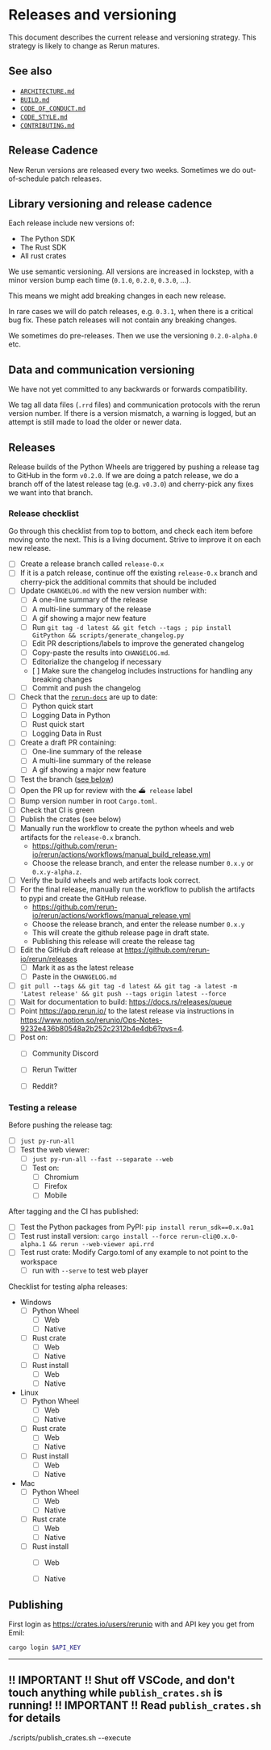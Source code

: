 # Releases and versioning
This document describes the current release and versioning strategy. This strategy is likely to change as Rerun matures.


## See also
* [`ARCHITECTURE.md`](ARCHITECTURE.md)
* [`BUILD.md`](BUILD.md)
* [`CODE_OF_CONDUCT.md`](CODE_OF_CONDUCT.md)
* [`CODE_STYLE.md`](CODE_STYLE.md)
* [`CONTRIBUTING.md`](CONTRIBUTING.md)


## Release Cadence
New Rerun versions are released every two weeks. Sometimes we do out-of-schedule patch releases.


## Library versioning and release cadence
Each release include new versions of:
* The Python SDK
* The Rust SDK
* All rust crates

We use semantic versioning. All versions are increased in lockstep, with a minor version bump each time (`0.1.0`, `0.2.0`, `0.3.0`, …).

This means we might add breaking changes in each new release.

In rare cases we will do patch releases, e.g. `0.3.1`, when there is a critical bug fix. These patch releases will not contain any breaking changes.

We sometimes do pre-releases. Then we use the versioning `0.2.0-alpha.0` etc.


## Data and communication versioning
We have not yet committed to any backwards or forwards compatibility.

We tag all data files (`.rrd` files) and communication protocols with the rerun version number. If there is a version mismatch, a warning is logged, but an attempt is still made to load the older or newer data.


## Releases
Release builds of the Python Wheels are triggered by pushing a release tag to GitHub in the form `v0.2.0`.
If we are doing a patch release, we do a branch off of the latest release tag (e.g. `v0.3.0`) and cherry-pick any fixes we want into that branch.

### Release checklist
Go through this checklist from top to bottom, and check each item before moving onto the next.
This is a living document. Strive to improve it on each new release.

* [ ] Create a release branch called `release-0.x`
* [ ] If it is a patch release, continue off the existing `release-0.x` branch and cherry-pick the additional commits that should be included
* [ ] Update `CHANGELOG.md` with the new version number with:
    * [ ] A one-line summary of the release
    * [ ] A multi-line summary of the release
    * [ ] A gif showing a major new feature
    * [ ] Run `git tag -d latest && git fetch --tags ; pip install GitPython && scripts/generate_changelog.py`
    * [ ] Edit PR descriptions/labels to improve the generated changelog
    * [ ] Copy-paste the results into `CHANGELOG.md`.
    * [ ] Editorialize the changelog if necessary
    * [ ] Make sure the changelog includes instructions for handling any breaking changes
    * [ ] Commit and push the changelog
* [ ] Check that the [`rerun-docs`](https://github.com/rerun-io/rerun-docs) are up to date:
  * [ ] Python quick start
  * [ ] Logging Data in Python
  * [ ] Rust quick start
  * [ ] Logging Data in Rust
* [ ] Create a draft PR containing:
    * [ ] One-line summary of the release
    * [ ] A multi-line summary of the release
    * [ ] A gif showing a major new feature
* [ ] Test the branch ([see below](#testing-a-release))
* [ ] Open the PR up for review with the `⛴ release` label
* [ ] Bump version number in root `Cargo.toml`.
* [ ] Check that CI is green
* [ ] Publish the crates (see below)
* [ ] Manually run the workflow to create the python wheels and web artifacts for the `release-0.x` branch.
    * https://github.com/rerun-io/rerun/actions/workflows/manual_build_release.yml
    * Choose the release branch, and enter the release number `0.x.y` or `0.x.y-alpha.z`.
* [ ] Verify the build wheels and web artifacts look correct.
* [ ] For the final release, manually run the workflow to publish the artifacts to pypi and create the GitHub release.
    * https://github.com/rerun-io/rerun/actions/workflows/manual_release.yml
    * Choose the release branch, and enter the release number `0.x.y`
    * This will create the github release page in draft state.
    * Publishing this release will create the release tag
* [ ] Edit the GitHub draft release at https://github.com/rerun-io/rerun/releases
  * [ ] Mark it as as the latest release
  * [ ] Paste in the `CHANGELOG.md`
* [ ] `git pull --tags && git tag -d latest && git tag -a latest -m 'Latest release' && git push --tags origin latest --force`
* [ ] Wait for documentation to build: https://docs.rs/releases/queue
* [ ] Point <https://app.rerun.io/> to the latest release via instructions in <https://www.notion.so/rerunio/Ops-Notes-9232e436b80548a2b252c2312b4e4db6?pvs=4>.
* [ ] Post on:
    * [ ] Community Discord
    * [ ] Rerun Twitter
    * [ ] Reddit?


### Testing a release
Before pushing the release tag:
  * [ ] `just py-run-all`
  * [ ] Test the web viewer:
      * [ ] `just py-run-all --fast --separate --web`
      * [ ] Test on:
          * [ ] Chromium
          * [ ] Firefox
          * [ ] Mobile

After tagging and the CI has published:
  * [ ] Test the Python packages from PyPI: `pip install rerun_sdk==0.x.0a1`
  * [ ] Test rust install version: `cargo install --force rerun-cli@0.x.0-alpha.1 && rerun --web-viewer api.rrd`
  * [ ] Test rust crate: Modify Cargo.toml of any example to not point to the workspace
    * [ ] run with `--serve` to test web player

Checklist for testing alpha releases:
* Windows
  * [ ] Python Wheel
    * [ ] Web
    * [ ] Native
  * [ ] Rust crate
    * [ ] Web
    * [ ] Native
  * [ ] Rust install
    * [ ] Web
    * [ ] Native
* Linux
  * [ ] Python Wheel
    * [ ] Web
    * [ ] Native
  * [ ] Rust crate
    * [ ] Web
    * [ ] Native
  * [ ] Rust install
    * [ ] Web
    * [ ] Native
* Mac
  * [ ] Python Wheel
    * [ ] Web
    * [ ] Native
  * [ ] Rust crate
    * [ ] Web
    * [ ] Native
  * [ ] Rust install
    * [ ] Web
    * [ ] Native


## Publishing
First login as https://crates.io/users/rerunio with and API key you get from Emil:

```bash
cargo login $API_KEY
```

-----------------------------------------------------------------------------------------------
!! IMPORTANT !!  Shut off VSCode, and don't touch anything while `publish_crates.sh` is running!
!! IMPORTANT !!  Read `publish_crates.sh` for details
-----------------------------------------------------------------------------------------------

./scripts/publish_crates.sh --execute
